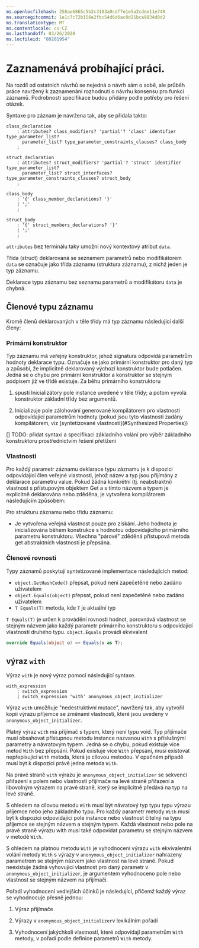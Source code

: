 ```yaml
---
ms.openlocfilehash: 258ae6865c5b2c3103a0cdf7e1e5a2cdee11e740
ms.sourcegitcommit: 1e1c7c72b156e2fbc54d6d6ac8d21bca9934d8d2
ms.translationtype: MT
ms.contentlocale: cs-CZ
ms.lasthandoff: 03/26/2020
ms.locfileid: "80281954"
---
```

# <a name="records-work-in-progress"></a>Zaznamenává probíhající práci.

Na rozdíl od ostatních návrhů se nejedná o návrh sám o sobě, ale průběh práce navržený k zaznamenání rozhodnutí o návrhu konsensu pro funkci záznamů. Podrobnosti specifikace budou přidány podle potřeby pro řešení otázek.

Syntaxe pro záznam je navržena tak, aby se přidala takto:

```antlr
class_declaration
    : attributes? class_modifiers? 'partial'? 'class' identifier type_parameter_list?
      parameter_list? type_parameter_constraints_clauses? class_body
    ;

struct_declaration
    : attributes? struct_modifiers? 'partial'? 'struct' identifier type_parameter_list?
      parameter_list? struct_interfaces? type_parameter_constraints_clauses? struct_body
    ;

class_body
    : '{' class_member_declarations? '}'
    | ';'
    ;

struct_body
    : '{' struct_members_declarations? '}'
    | ';'
    ;
```

`attributes` bez terminálu taky umožní nový kontextový atribut `data`.

Třída (struct) deklarovaná se seznamem parametrů nebo modifikátorem `data` se označuje jako třída záznamu (struktura záznamu), z nichž jeden je typ záznamu.

Deklarace typu záznamu bez seznamu parametrů a modifikátoru `data` je chybná.

## <a name="members-of-a-record-type"></a>Členové typu záznamu

Kromě členů deklarovaných v těle třídy má typ záznamu následující další členy:

### <a name="primary-constructor"></a>Primární konstruktor

Typ záznamu má veřejný konstruktor, jehož signatura odpovídá parametrům hodnoty deklarace typu. Označuje se jako primární konstruktor pro daný typ a způsobí, že implicitně deklarovaný výchozí konstruktor bude potlačen. Jedná se o chybu pro primární konstruktor a konstruktor se stejným podpisem již ve třídě existuje.
Za běhu primárního konstruktoru 

1. spustí Inicializátory pole instance uvedené v těle třídy; a potom vyvolá konstruktor základní třídy bez argumentů.

1. Inicializuje pole zálohování generované kompilátorem pro vlastnosti odpovídající parametrům hodnoty (pokud jsou tyto vlastnosti zadány kompilátorem, viz [syntetizované vlastnosti](#Synthesized Properties))


[] TODO: přidat syntaxi a specifikaci základního volání pro výběr základního konstruktoru prostřednictvím řešení přetížení

### <a name="properties"></a>Vlastnosti

Pro každý parametr záznamu deklarace typu záznamu je k dispozici odpovídající člen veřejné vlastnosti, jehož název a typ jsou přijímány z deklarace parametru value. Pokud žádná konkrétní (tj. neabstraktní) vlastnost s přístupovým objektem Get a s tímto názvem a typem je explicitně deklarována nebo zděděna, je vytvořena kompilátorem následujícím způsobem:

Pro strukturu záznamu nebo třídu záznamu:

* Je vytvořena veřejná vlastnost pouze pro získání. Jeho hodnota je inicializována během konstrukce s hodnotou odpovídajícího primárního parametru konstruktoru. Všechna "párové" zděděná přístupová metoda get abstraktních vlastností je přepsána.

### <a name="equality-members"></a>Členové rovnosti

Typy záznamů poskytují syntetizované implementace následujících metod:

* `object.GetHashCode()` přepsat, pokud není zapečetěné nebo zadáno uživatelem
* `object.Equals(object)` přepsat, pokud není zapečetěné nebo zadáno uživatelem
* `T Equals(T)` metoda, kde `T` je aktuální typ

`T Equals(T)` je určen k provádění rovnosti hodnot, porovnává vlastnost se stejným názvem jako každý parametr primárního konstruktoru s odpovídající vlastností druhého typu.
`object.Equals` provádí ekvivalent

```C#
override Equals(object o) => Equals(o as T);
```

## <a name="with-expression"></a>výraz `with`

Výraz `with` je nový výraz pomocí následující syntaxe.

```antlr
with_expression
    : switch_expression
    | switch_expression 'with' anonymous_object_initializer
```

Výraz `with` umožňuje "nedestruktivní mutace", navržený tak, aby vytvořil kopii výrazu příjemce se změnami vlastností, které jsou uvedeny v `anonymous_object_initializer`.

Platný výraz `with` má přijímač s typem, který není typu void. Typ přijímače musí obsahovat přístupnou metodu instance nazvanou `With` s příslušnými parametry a návratovým typem. Jedná se o chybu, pokud existuje více metod `With` bez přepsání. Pokud existuje více `With` přepsání, musí existovat nepřepisující `With` metoda, která je cílovou metodou. V opačném případě musí být k dispozici právě jedna metoda `With`.

Na pravé straně `with` výrazu je `anonymous_object_initializer` se sekvencí přiřazení s polem nebo vlastností přijímače na levé straně přiřazení a libovolným výrazem na pravé straně, který se implicitně předává na typ na levé straně.

S ohledem na cílovou metodu `With` musí být návratový typ typu typu výrazu příjemce nebo jeho základního typu. Pro každý parametr metody `With` musí být k dispozici odpovídající pole instance nebo vlastnost čitelný na typu příjemce se stejným názvem a stejným typem. Každá vlastnost nebo pole na pravé straně výrazu with musí také odpovídat parametru se stejným názvem v metodě `With`.

S ohledem na platnou metodu `With` je vyhodnocení výrazu `with` ekvivalentní volání metody `With` s výrazy v `anonymous_object_initializer` nahrazeny parametrem se stejným názvem jako vlastnost na levé straně. Pokud neexistuje žádná vyhovující vlastnost pro daný parametr v `anonymous_object_initializer`, je argumentem vyhodnoceno pole nebo vlastnost se stejným názvem na přijímači.

Pořadí vyhodnocení vedlejších účinků je následující, přičemž každý výraz se vyhodnocuje přesně jednou:

1. Výraz přijímače

2. Výrazy v `anonymous_object_initializer`v lexikálním pořadí

3. Vyhodnocení jakýchkoli vlastností, které odpovídají parametrům `With` metody, v pořadí podle definice parametrů `With` metody.